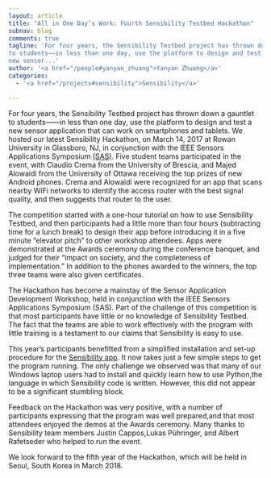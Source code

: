 ```yaml
---
layout: article
title: "All in One Day’s Work: Fourth Sensibility Testbed Hackathon"
subnav: blog
comments: true
tagline: 'For four years, the Sensibility Testbed project has thrown down a gauntlet
to students——in less than one day, use the platform to design and test a
new sensor...'
author: '<a href="/people#yanyan_zhuang">Yanyan Zhuang</a>'
categories:
  - '<a href="/projects#sensibility">Sensibility</a>'

---  
```


For four years, the Sensibility Testbed project has thrown down a gauntlet
to students——in less than one day, use the platform to design and test a new sensor
application that can work on smartphones and tablets. We hosted our latest
Sensibility Hackathon, on March 14, 2017 at Rowan University in Glassboro, NJ,
in conjunction with the IEEE Sensors Applications Symposium [(SAS)](http://2017.sensorapps.org/).  Five student
teams participated in the event, with Claudio Crema
from the University of Brescia, and Majed Alowaidi from the University of Ottawa
receiving the top prizes of new Android phones. Crema and Alowaidi were
recognized for an app that scans nearby WiFi networks to identify
the access router with the best signal quality, and then suggests that router to
the user.

The competition started with a one-hour tutorial on how to use Sensibility
Testbed, and then participants had a little more than four hours
(subtracting time for a lunch break) to design
their app before introducing it in a five minute “elevator pitch” to other
workshop attendees. Apps were demonstrated at the Awards ceremony during the
conference banquet, and judged for their “impact on society, and the completeness
of implementation.”  In addition to the phones awarded to the winners, the top
three teams were also given certificates.

The Hackathon has become a mainstay of the Sensor Application Development
Workshop,  held in conjunction with the IEEE Sensors Applications Symposium (SAS).
Part of the challenge of this competition is that most participants have little
or no knowledge of Sensibility Testbed. The fact that the teams are able to work
effectively with the program with little training is a testament to our claims
that Sensibility is easy to use.

This year’s participants benefitted from a simplified installation and set-up
procedure for the [Sensibility app](https://github.com/SensibilityTestbed/instructions).
It now takes just a few simple steps to get the program running.
The only challenge we observed was that many of our Windows laptop users had to
install and quickly learn how to use Python,the language in which Sensibility
code is written. However, this did not appear to be a significant stumbling block.

Feedback on the Hackathon was very positive, with a number of participants
expressing that the program was well prepared,and that most attendees enjoyed
the demos at the Awards ceremony. Many thanks to Sensibility team members
Justin Cappos,Lukas Pühringer, and Albert Rafetseder who helped to run the event.

We look forward to the fifth year of the Hackathon, which will be held in
Seoul, South Korea in March 2018.
